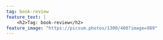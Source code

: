 ```yaml
---
tag: book-review
feature_text: |
    <h2>Tag: book-review</h2>
feature_image: "https://picsum.photos/1300/400?image=989"
---
```


